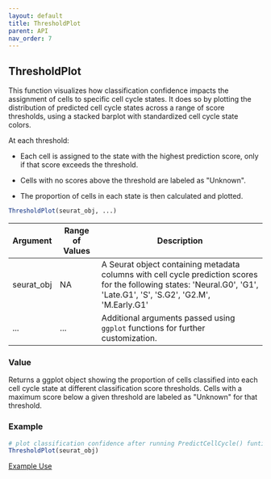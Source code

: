 ```yaml
---
layout: default
title: ThresholdPlot
parent: API
nav_order: 7
---
```

## ThresholdPlot

This function visualizes how classification confidence impacts the
assignment of cells to specific cell cycle states. It does so by
plotting the distribution of predicted cell cycle states across a range
of score thresholds, using a stacked barplot with standardized cell
cycle state colors.

At each threshold:

-   Each cell is assigned to the state with the highest prediction
    score, only if that score exceeds the threshold.

-   Cells with no scores above the threshold are labeled as "Unknown".

-   The proportion of cells in each state is then calculated and
    plotted.

``` r        
ThresholdPlot(seurat_obj, ...)
```

| Argument   | Range of Values | Description                                                                                                                                                                           |
|-----------------|---------------|-------------------------------------------------------|
| seurat_obj | NA              | A Seurat object containing metadata columns with cell cycle prediction scores for the following states: 'Neural.G0', 'G1', 'Late.G1', 'S', 'S.G2', 'G2.M', 'M.Early.G1' |
| ...        | ...             | Additional arguments passed using `ggplot` functions for further customization.                                                                                                       |

### Value

Returns a ggplot object showing the proportion of cells classified into
each cell cycle state at different classification score thresholds.
Cells with a maximum score below a given threshold are labeled as
"Unknown" for that threshold.

### Example

``` r
# plot classification confidence after running PredictCellCycle() funtion
ThresholdPlot(seurat_obj)
```

[Example
Use](https://plaisier-lab.github.io/ccafv2_Rv2/src/Choosing_Threshold.html#selecting-a-likelihood-threshold)
